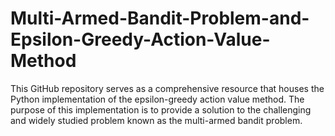 # Multi-Armed-Bandit-Problem-and-Epsilon-Greedy-Action-Value-Method
This GitHub repository serves as a comprehensive resource that houses the Python implementation of the epsilon-greedy action value method. The purpose of this implementation is to provide a solution to the challenging and widely studied problem known as the multi-armed bandit problem.
